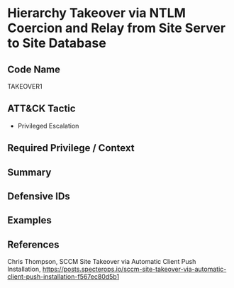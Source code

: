 # Hierarchy Takeover via NTLM Coercion and Relay from Site Server to Site Database

## Code Name
TAKEOVER1

## ATT&CK Tactic
- Privileged Escalation

## Required Privilege / Context

## Summary

## Defensive IDs

## Examples

## References
Chris Thompson, SCCM Site Takeover via Automatic Client Push Installation, https://posts.specterops.io/sccm-site-takeover-via-automatic-client-push-installation-f567ec80d5b1
